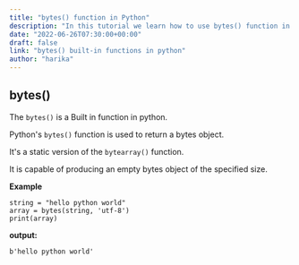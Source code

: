 ```yaml
---
title: "bytes() function in Python"
description: "In this tutorial we learn how to use bytes() function in Python"
date: "2022-06-26T07:30:00+00:00"
draft: false
link: "bytes() built-in functions in python"
author: "harika"
---
```


## bytes()
The `bytes()` is a Built in function in python.

Python's `bytes()` function is used to return a bytes object.

It's a static version of the `bytearray()` function.

It is capable of producing an empty bytes object of the specified size. 

**Example**
```
string = "hello python world"  
array = bytes(string, 'utf-8')  
print(array)
```
**output:**
```  
b'hello python world'
```